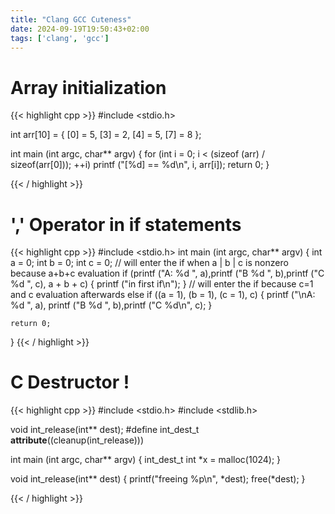 ```yaml
---
title: "Clang GCC Cuteness"
date: 2024-09-19T19:50:43+02:00
tags: ['clang', 'gcc']
---
```


# Array initialization

{{< highlight cpp >}}
#include <stdio.h>
 
int arr[10] = {
        [0] = 5,
        [3] = 2,
        [4] = 5,
        [7] = 8
};
 
int main (int argc, char** argv)
{
    for (int i = 0; i < (sizeof (arr) / sizeof(arr[0])); ++i)
            printf ("[%d] == %d\n", i, arr[i]);
    return 0;
}

{{< / highlight >}}

# ',' Operator in if statements

{{< highlight cpp >}}
#include <stdio.h>
int main (int argc, char** argv)
{
    int a = 0;
    int b = 0; 
    int c = 0; 
    // will enter the if when a | b | c is nonzero because a+b+c evaluation
    if (printf ("A: %d ", a),printf ("B %d ", b),printf ("C %d ", c), a + b + c)
    {
           printf ("in first if\n");
    }
    // will enter the if because c=1 and c evaluation afterwards
    else if ((a = 1), (b = 1), (c = 1), c)
    {
        printf ("\nA: %d ", a), printf ("B %d ", b),printf ("C %d\n", c);
    }
 
    return 0;
}
{{< / highlight >}}

# C Destructor !
{{< highlight cpp >}}
#include <stdio.h>
#include <stdlib.h>

void int_release(int** dest);
#define int_dest_t __attribute__((cleanup(int_release)))

int main (int argc, char** argv)
{
    int_dest_t int *x = malloc(1024);
}

void int_release(int** dest)
{
    printf("freeing %p\n", *dest);
    free(*dest);
}

{{< / highlight >}}



